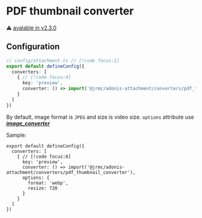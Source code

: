 
# PDF thumbnail converter

⚠️ [avalable in v2.3.0](/changelog#_2-3-0)

<!--@include: ../partials/install-pdf.md-->

## Configuration

```typescript
// config/attachment.ts // [!code focus:1]
export default defineConfig({
  converters: [
    { // [!code focus:4]
      key: 'preview',
      converter: () => import('@jrmc/adonis-attachment/converters/pdf_thumbnail_converter'),
    }
  ]
})
```

By default, image format is `JPEG` and size is video size. `options` attribute use ***[image_converter](/guide/converters/image)***

Sample:

```typescript{6-9}
export default defineConfig({
  converters: [
    { // [!code focus:8]
      key: 'preview',
      converter: () => import('@jrmc/adonis-attachment/converters/pdf_thumbnail_converter'),
      options: {
        format: 'webp',
        resize: 720
      }
    }
  ]
})
```

